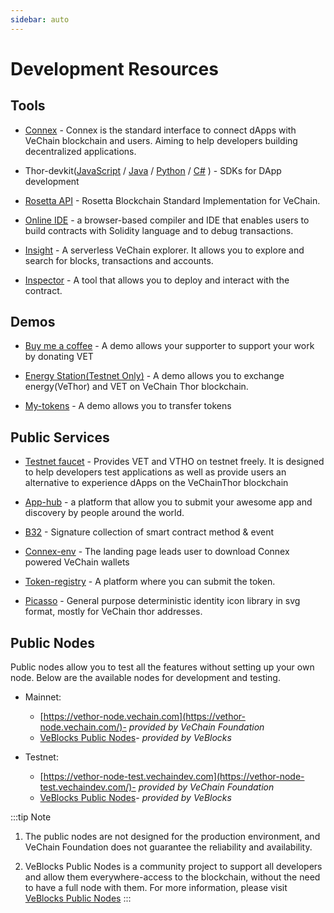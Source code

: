 ```yaml
---
sidebar: auto
---
```


# Development Resources

## Tools
- [Connex](/connex/README.md) - Connex is the standard interface to connect dApps with VeChain blockchain and users. Aiming to help developers building decentralized applications.

- Thor-devkit([JavaScript](https://github.com/vechain/thor-devkit.js) / [Java](https://github.com/laalaguer/thor-devkit.java) / [Python](https://github.com/vechain/thor-devkit.py) / [C#](https://github.com/vechain/thor-devkit.netcore) ) - SDKs for DApp development

- [Rosetta API](https://github.com/vechain/rosetta) - Rosetta Blockchain Standard Implementation for VeChain.

- [Online IDE](https://libotony.github.io/vide-web/) - a browser-based compiler and IDE that enables users to build contracts with Solidity language and to debug transactions.

- [Insight](https://insight.vecha.in/#/) - A serverless VeChain explorer. It allows you to explore and search for blocks, transactions and accounts.
  
- [Inspector](https://inspector.vecha.in/#/contracts) - A tool that allows you to deploy and interact with the contract.
  
## Demos
- [Buy me a coffee](https://github.com/vechain/buy-me-a-coffee) - A demo allows your supporter to support your work by donating VET
  
- [Energy Station(Testnet Only)](https://energy.outofgas.io/) - A demo allows you to exchange energy(VeThor) and VET on VeChain Thor blockchain.
  
- [My-tokens](https://tokens.vecha.in/) - A demo allows you to transfer tokens

## Public Services
- [Testnet faucet](https://faucet.vecha.in/) - Provides VET and VTHO on testnet freely. It is designed to help developers test applications as well as provide users an alternative to experience dApps on the VeChainThor blockchain

- [App-hub](https://github.com/vechain/app-hub) - a platform that allow you to submit your awesome app and discovery by people around the world.
  
- [B32](https://github.com/vechain/b32) - Signature collection of smart contract method & event
  
- [Connex-env](https://github.com/vechain/connex-env) - The landing page leads user to download Connex powered VeChain wallets
  
- [Token-registry](https://github.com/vechain/token-registry) - A platform where you can submit the token.

- [Picasso](https://github.com/vechain/picasso#vanilla-js) - General purpose deterministic identity icon library in svg format, mostly for VeChain thor addresses.

## Public Nodes
Public nodes allow you to test all the features without setting up your own node. Below are the available nodes for development and testing.

- Mainnet: 
  
  - [https://vethor-node.vechain.com](https://vethor-node.vechain.com/)- *provided by VeChain Foundation*
  - [VeBlocks Public Nodes](https://github.com/mirei83/VeChain-PublicNodes)- *provided by VeBlocks*

- Testnet: 
  
  - [https://vethor-node-test.vechaindev.com](https://vethor-node-test.vechaindev.com/)- *provided by VeChain Foundation*
  - [VeBlocks Public Nodes](https://github.com/mirei83/VeChain-PublicNodes)- *provided by VeBlocks*

:::tip Note
1. The public nodes are not designed for the production environment, and VeChain Foundation does not guarantee the reliability and availability.

2. VeBlocks Public Nodes is a community project to support all developers and allow them everywhere-access to the blockchain, without the need to have a full node with them. For more information, please visit [VeBlocks Public Nodes](https://github.com/mirei83/VeChain-PublicNodes) 
:::


